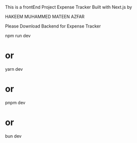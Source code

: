 
This is a frontEnd Project Expense Tracker Built with Next.js by 

HAKEEM MUHAMMED MATEEN AZFAR

Please Download Backend for Expense Tracker  


npm run dev
# or
yarn dev
# or
pnpm dev
# or
bun dev


